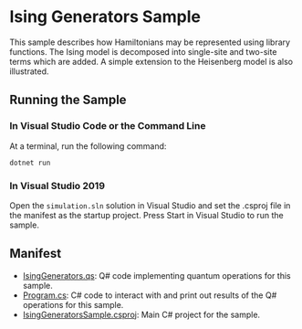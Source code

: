 ﻿# Ising Generators Sample

This sample describes how Hamiltonians may be represented using library functions. The Ising model is decomposed into single-site and two-site terms which are added. A simple extension to the Heisenberg model is also illustrated.

## Running the Sample

### In Visual Studio Code or the Command Line

At a terminal, run the following command:

```dotnetcli
dotnet run
```

### In Visual Studio 2019

Open the `simulation.sln` solution in Visual Studio and set the .csproj file in the manifest as the startup project.
Press Start in Visual Studio to run the sample.

## Manifest

- [IsingGenerators.qs](./IsingGenerators.qs): Q# code implementing quantum operations for this sample.
- [Program.cs](./Program.cs): C# code to interact with and print out results of the Q# operations for this sample.
- [IsingGeneratorsSample.csproj](./IsingGeneratorsSample.csproj): Main C# project for the sample.
